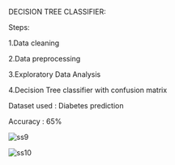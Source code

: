 DECISION TREE CLASSIFIER:

Steps:

1.Data cleaning

2.Data preprocessing

3.Exploratory Data Analysis

4.Decision Tree classifier with confusion matrix

Dataset used : Diabetes prediction

Accuracy : 65%

![ss9](https://github.com/nivi3004/PRODIGY_T3_DS/assets/158291683/5bd29560-e771-409e-a00e-910a1889714f)

![ss10](https://github.com/nivi3004/PRODIGY_T3_DS/assets/158291683/123ff508-acf9-47ad-9d5c-7f6ddd615a6e)
